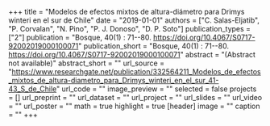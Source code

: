 +++
title = "Modelos de efectos mixtos de altura-diámetro para Drimys winteri en el sur de Chile"
date = "2019-01-01"
authors = ["C. Salas-Eljatib", "P. Corvalan", "N. Pino", "P. J. Donoso", "D. P. Soto"]
publication_types = ["2"]
publication = "Bosque, 40(1) : 71--80. https://doi.org/10.4067/S0717-92002019000100071"
publication_short = "Bosque, 40(1) : 71--80. https://doi.org/10.4067/S0717-92002019000100071"
abstract = "(Abstract not available)"
abstract_short = ""
url_source = "https://www.researchgate.net/publication/332564211_Modelos_de_efectos_mixtos_de_altura-diametro_para_Drimys_winteri_en_el_sur_41-43_S_de_Chile"
url_code = ""
image_preview = ""
selected = false
projects = []
url_preprint = ""
url_dataset = ""
url_project = ""
url_slides = ""
url_video = ""
url_poster = ""
math = true
highlight = true
[header]
image = ""
caption = ""
+++
